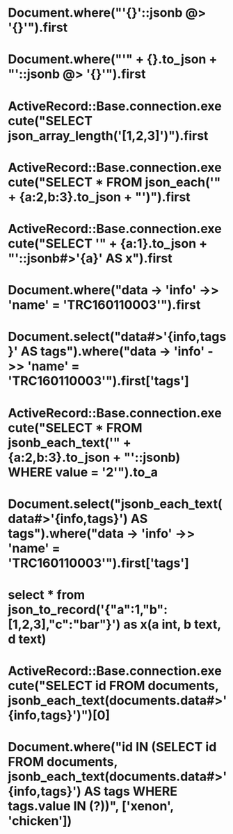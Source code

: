   # Document.where("'{}'::jsonb @> '{}'").first
  # Document.where("'" + {}.to_json + "'::jsonb @> '{}'").first
  # ActiveRecord::Base.connection.execute("SELECT json_array_length('[1,2,3]')").first
  # ActiveRecord::Base.connection.execute("SELECT * FROM json_each('" + {a:2,b:3}.to_json + "')").first
  # ActiveRecord::Base.connection.execute("SELECT '" + {a:1}.to_json + "'::jsonb#>'{a}' AS x").first
  # Document.where("data -> 'info' ->> 'name' = 'TRC160110003'").first
  # Document.select("data#>'{info,tags}' AS tags").where("data -> 'info' ->> 'name' = 'TRC160110003'").first['tags']
  # ActiveRecord::Base.connection.execute("SELECT * FROM jsonb_each_text('" + {a:2,b:3}.to_json + "'::jsonb) WHERE value = '2'").to_a
  # Document.select("jsonb_each_text(data#>'{info,tags}') AS tags").where("data -> 'info' ->> 'name' = 'TRC160110003'").first['tags']
  # select * from json_to_record('{"a":1,"b":[1,2,3],"c":"bar"}') as x(a int, b text, d text)
  
  # ActiveRecord::Base.connection.execute("SELECT id FROM documents, jsonb_each_text(documents.data#>'{info,tags}')")[0]
  # Document.where("id IN (SELECT id FROM documents, jsonb_each_text(documents.data#>'{info,tags}') AS tags WHERE tags.value IN (?))", ['xenon', 'chicken'])